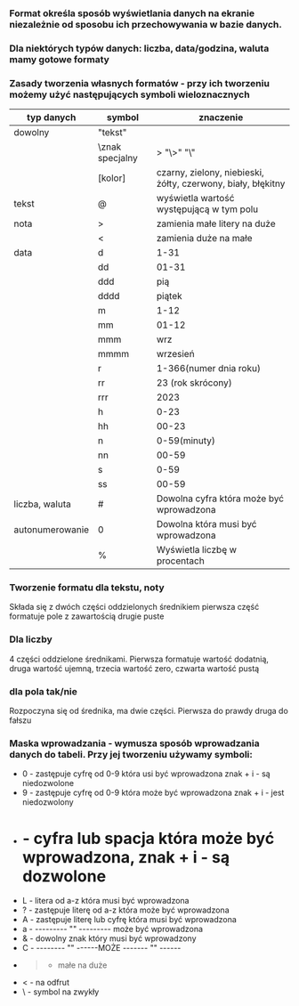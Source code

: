 ### Format określa sposób wyświetlania danych na ekranie niezależnie od sposobu ich przechowywania w bazie danych.
### Dla niektórych typów danych: liczba, data/godzina, waluta mamy gotowe formaty


### Zasady tworzenia własnych formatów - przy ich tworzeniu możemy użyć następujących symboli wieloznacznych
|typ danych | symbol| znaczenie
| ------    |  ----- | -------- |
| dowolny| "tekst"| |
| |\znak specjalny| > "\\>" "\\"|
| | [kolor]| czarny, zielony, niebieski, żółty, czerwony, biały, błękitny|
| tekst | @ | wyświetla wartość występującą w tym polu|
|nota | > | zamienia małe litery na duże|
| | <| zamienia duże na małe|
|data | d | 1-31|
| |dd|01-31|
| |ddd|pią|
| |dddd|piątek|
| |m|1-12|
| |mm|01-12|
| | mmm|wrz|
| | mmmm | wrzesień
| | r | 1-366(numer dnia roku)|
| | rr | 23 (rok skrócony)|
| | rrr | 2023|
| | h | 0-23|
| | hh | 00-23|
| | n | 0-59(minuty)|
| | nn | 00-59|
| | s | 0-59|
| | ss | 00-59|
| liczba, waluta | # | Dowolna cyfra która może być wprowadzona |
| autonumerowanie | 0 | Dowolna która musi być wprowadzona |
| | % | Wyświetla liczbę w procentach |

### Tworzenie formatu dla tekstu, noty
Składa się z dwóch części oddzielonych średnikiem pierwsza część formatuje pole z zawartością drugie puste

### Dla liczby
4 części oddzielone średnikami. Pierwsza formatuje wartość dodatnią, druga wartość ujemną, trzecia wartość zero, czwarta wartość pustą
### dla pola tak/nie
Rozpoczyna się od średnika, ma dwie części. Pierwsza do prawdy druga do fałszu

### Maska wprowadzania - wymusza sposób wprowadzania danych do tabeli. Przy jej tworzeniu używamy symboli:
- 0 - zastępuje cyfrę od 0-9 która usi być wprowadzona znak + i - są niedozwolone
- 9 - zastępuje cyfrę od 0-9 która może być wprowadzona znak + i - jest niedozwolony
- # - cyfra lub spacja która może być wprowadzona, znak + i - są dozwolone
- L - litera od a-z która musi być wprowadzona
- ? - zastępuje literę od a-z która może być wprowadzona
- A - zastępuje literę lub cyfrę która musi być wprowadzona
- a - ---------      ""      --------- może być wprowadzona
- & - dowolny znak który musi być wprowadzony
- C - --------  "" ------MOŻE ------- "" ------
- > - małe na duże
- < - na odfrut
- \ - symbol na zwykły
